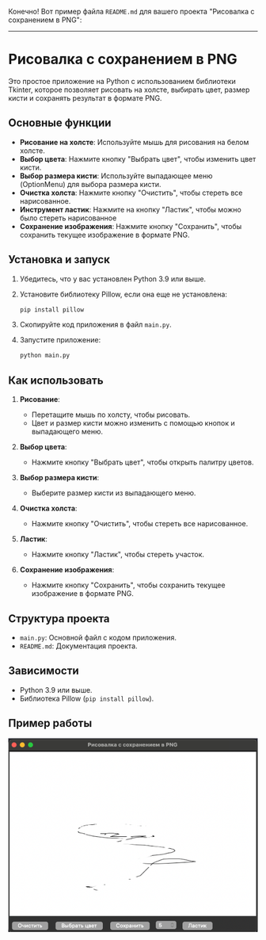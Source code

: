 Конечно! Вот пример файла `README.md` для вашего проекта "Рисовалка с сохранением в PNG":

---

# Рисовалка с сохранением в PNG

Это простое приложение на Python с использованием библиотеки Tkinter, которое позволяет рисовать на холсте, выбирать цвет, размер кисти и сохранять результат в формате PNG.

## Основные функции

- **Рисование на холсте**: Используйте мышь для рисования на белом холсте.
- **Выбор цвета**: Нажмите кнопку "Выбрать цвет", чтобы изменить цвет кисти.
- **Выбор размера кисти**: Используйте выпадающее меню (OptionMenu) для выбора размера кисти.
- **Очистка холста**: Нажмите кнопку "Очистить", чтобы стереть все нарисованное.
- **Инструмент ластик**: Нажмите на кнопку "Ластик", чтобы можно было стереть нарисованное
- **Сохранение изображения**: Нажмите кнопку "Сохранить", чтобы сохранить текущее изображение в формате PNG.

## Установка и запуск

1. Убедитесь, что у вас установлен Python 3.9 или выше.
2. Установите библиотеку Pillow, если она еще не установлена:

   ```bash
   pip install pillow
   ```

3. Скопируйте код приложения в файл `main.py`.
4. Запустите приложение:

   ```bash
   python main.py
   ```

## Как использовать

1. **Рисование**:
   - Перетащите мышь по холсту, чтобы рисовать.
   - Цвет и размер кисти можно изменить с помощью кнопок и выпадающего меню.

2. **Выбор цвета**:
   - Нажмите кнопку "Выбрать цвет", чтобы открыть палитру цветов.

3. **Выбор размера кисти**:
   - Выберите размер кисти из выпадающего меню.

4. **Очистка холста**:
   - Нажмите кнопку "Очистить", чтобы стереть все нарисованное.

5. **Ластик**:
   - Нажмите кнопку "Ластик", чтобы стереть участок.

6. **Сохранение изображения**:
   - Нажмите кнопку "Сохранить", чтобы сохранить текущее изображение в формате PNG.

## Структура проекта

- `main.py`: Основной файл с кодом приложения.
- `README.md`: Документация проекта.

## Зависимости

- Python 3.9 или выше.
- Библиотека Pillow (`pip install pillow`).

## Пример работы

![img.png](img.png)

